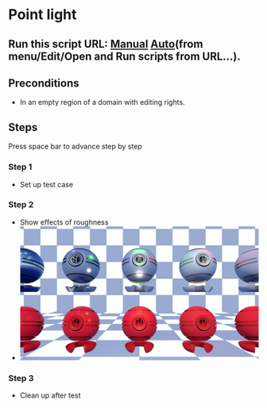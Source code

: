 # Point light
## Run this script URL: [Manual](./test.js?raw=true)   [Auto](./testAuto.js?raw=true)(from menu/Edit/Open and Run scripts from URL...).

## Preconditions
- In an empty region of a domain with editing rights.

## Steps
Press space bar to advance step by step

### Step 1
- Set up test case
### Step 2
- Show effects of roughness
- ![](./ExpectedImage_00000.png)
### Step 3
- Clean up after test
